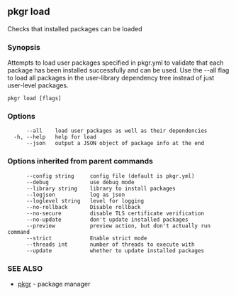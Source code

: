 ## pkgr load

Checks that installed packages can be loaded

### Synopsis

Attempts to load user packages specified in pkgr.yml to validate that each package has been installed
successfully and can be used. Use the --all flag to load all packages in the user-library dependency tree instead of just user-level packages.

```
pkgr load [flags]
```

### Options

```
      --all    load user packages as well as their dependencies
  -h, --help   help for load
      --json   output a JSON object of package info at the end
```

### Options inherited from parent commands

```
      --config string     config file (default is pkgr.yml)
      --debug             use debug mode
      --library string    library to install packages
      --logjson           log as json
      --loglevel string   level for logging
      --no-rollback       Disable rollback
      --no-secure         disable TLS certificate verification
      --no-update         don't update installed packages
      --preview           preview action, but don't actually run command
      --strict            Enable strict mode
      --threads int       number of threads to execute with
      --update            whether to update installed packages
```

### SEE ALSO

* [pkgr](pkgr.md)	 - package manager

